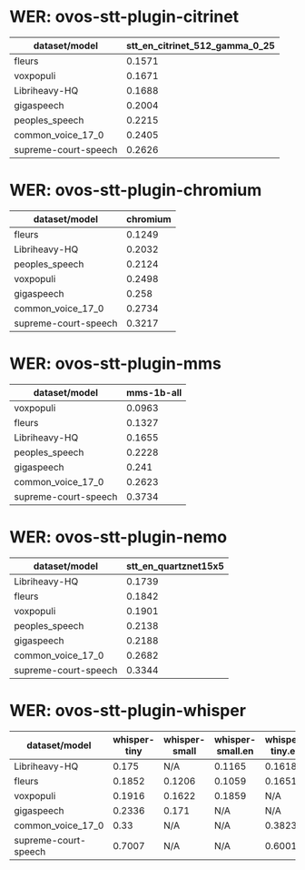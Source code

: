 
# WER: ovos-stt-plugin-citrinet
|dataset/model|stt_en_citrinet_512_gamma_0_25|
|-|-|
| fleurs | 0.1571 |
| voxpopuli | 0.1671 |
| Libriheavy-HQ | 0.1688 |
| gigaspeech | 0.2004 |
| peoples_speech | 0.2215 |
| common_voice_17_0 | 0.2405 |
| supreme-court-speech | 0.2626 |


# WER: ovos-stt-plugin-chromium
|dataset/model|chromium|
|-|-|
| fleurs | 0.1249 |
| Libriheavy-HQ | 0.2032 |
| peoples_speech | 0.2124 |
| voxpopuli | 0.2498 |
| gigaspeech | 0.258 |
| common_voice_17_0 | 0.2734 |
| supreme-court-speech | 0.3217 |


# WER: ovos-stt-plugin-mms
|dataset/model|mms-1b-all|
|-|-|
| voxpopuli | 0.0963 |
| fleurs | 0.1327 |
| Libriheavy-HQ | 0.1655 |
| peoples_speech | 0.2228 |
| gigaspeech | 0.241 |
| common_voice_17_0 | 0.2623 |
| supreme-court-speech | 0.3734 |


# WER: ovos-stt-plugin-nemo
|dataset/model|stt_en_quartznet15x5|
|-|-|
| Libriheavy-HQ | 0.1739 |
| fleurs | 0.1842 |
| voxpopuli | 0.1901 |
| peoples_speech | 0.2138 |
| gigaspeech | 0.2188 |
| common_voice_17_0 | 0.2682 |
| supreme-court-speech | 0.3344 |


# WER: ovos-stt-plugin-whisper
|dataset/model|whisper-tiny|whisper-small|whisper-small.en|whisper-tiny.en|
|-|-|-|-|-|
| Libriheavy-HQ | 0.175 | N/A | 0.1165 | 0.1618 |
| fleurs | 0.1852 | 0.1206 | 0.1059 | 0.1651 |
| voxpopuli | 0.1916 | 0.1622 | 0.1859 | N/A |
| gigaspeech | 0.2336 | 0.171 | N/A | N/A |
| common_voice_17_0 | 0.33 | N/A | N/A | 0.3823 |
| supreme-court-speech | 0.7007 | N/A | N/A | 0.6001 |